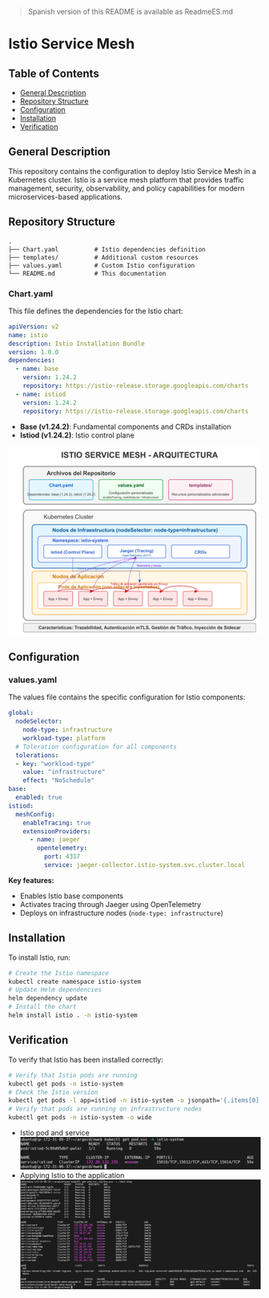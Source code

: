 > Spanish version of this README is available as ReadmeES.md

# Istio Service Mesh
## Table of Contents
* [General Description](#description)
* [Repository Structure](#structure)
* [Configuration](#configuration)
* [Installation](#installation)
* [Verification](#verification)

<a name="description"></a>
## General Description
This repository contains the configuration to deploy Istio Service Mesh in a Kubernetes cluster. Istio is a service mesh platform that provides traffic management, security, observability, and policy capabilities for modern microservices-based applications.

<a name="structure"></a>
## Repository Structure
```
.
├── Chart.yaml          # Istio dependencies definition
├── templates/          # Additional custom resources
├── values.yaml         # Custom Istio configuration
└── README.md           # This documentation
```

### Chart.yaml
This file defines the dependencies for the Istio chart:
```yaml
apiVersion: v2
name: istio
description: Istio Installation Bundle
version: 1.0.0
dependencies:
  - name: base
    version: 1.24.2
    repository: https://istio-release.storage.googleapis.com/charts
  - name: istiod
    version: 1.24.2
    repository: https://istio-release.storage.googleapis.com/charts
```
- **Base (v1.24.2)**: Fundamental components and CRDs installation
- **Istiod (v1.24.2)**: Istio control plane

![Architecture](https://github.com/Andherson333333/robot-shop/blob/master/Infrastructure-cloud-EKS/infra-node/Isitio-helm/imagenes/istio-1.png)

<a name="configuration"></a>
## Configuration
### values.yaml
The values file contains the specific configuration for Istio components:
```yaml
global:
  nodeSelector:
    node-type: infrastructure
    workload-type: platform
  # Toleration configuration for all components 
  tolerations:
  - key: "workload-type"
    value: "infrastructure"
    effect: "NoSchedule"
base:
  enabled: true
istiod:
  meshConfig:
    enableTracing: true
    extensionProviders:
      - name: jaeger
        opentelemetry:
          port: 4317
          service: jaeger-collector.istio-system.svc.cluster.local
```

**Key features:**
- Enables Istio base components
- Activates tracing through Jaeger using OpenTelemetry
- Deploys on infrastructure nodes (`node-type: infrastructure`)

<a name="installation"></a>
## Installation
To install Istio, run:
```bash
# Create the Istio namespace
kubectl create namespace istio-system
# Update Helm dependencies
helm dependency update
# Install the chart
helm install istio . -n istio-system
```

<a name="verification"></a>
## Verification
To verify that Istio has been installed correctly:
```bash
# Verify that Istio pods are running
kubectl get pods -n istio-system
# Check the Istio version
kubectl get pods -l app=istiod -n istio-system -o jsonpath='{.items[0].metadata.labels.istio\.io/rev}'
# Verify that pods are running on infrastructure nodes
kubectl get pods -n istio-system -o wide
```

- Istio pod and service
![Architecture](https://github.com/Andherson333333/robot-shop/blob/master/Infrastructure-cloud-EKS/infra-node/Isitio-helm/imagenes/istio-3.png)
- Applying Istio to the application
![Architecture](https://github.com/Andherson333333/robot-shop/blob/master/Infrastructure-cloud-EKS/infra-node/Isitio-helm/imagenes/robot-shop-eks-2.png)
